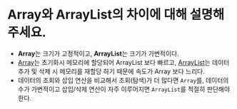 # Array와 ArrayList의 차이에 대해 설명해 주세요.

- **Array**는 크기가 고정적이고, **ArrayList**는 크기가 가변적이다.
- [Array](https://github.com/genesis12345678/TIL/blob/main/dataStructure/linear/Array/Array.md#array---%EB%B0%B0%EC%97%B4)는 초기화시 메모리에 할당되어 ArrayList 보다 빠르고, [ArrayList](https://github.com/genesis12345678/TIL/blob/main/dataStructure/linear/Array/Array.md#arraylist)는 데이터 추가 및 삭제 시 메모리를 재할당 하기 때문에 속도가 Array 보다 느리다.
- 데이터의 조회와 삽입 연산을 비교해서 조회(탐색)가 더 많다면 `Array`를, 데이터의 수가 가변적이고 삽입/삭제 연산이 자주 이루어지면 `ArrayList`를 적절히 판단해야 한다. 